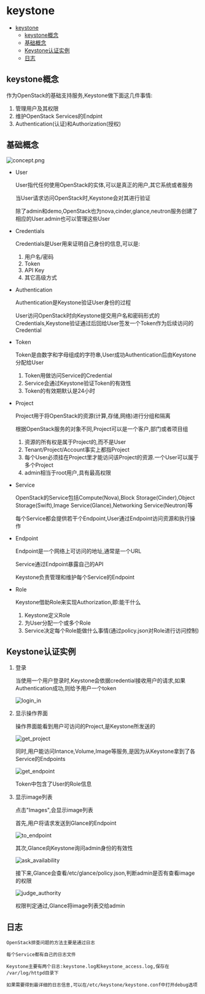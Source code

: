# keystone

<!-- TOC -->

- [keystone](#keystone)
    - [keystone概念](#keystone概念)
    - [基础概念](#基础概念)
    - [Keystone认证实例](#keystone认证实例)
    - [日志](#日志)

<!-- /TOC -->

## keystone概念

作为OpenStack的基础支持服务,Keystone做下面这几件事情:

1. 管理用户及其权限
2. 维护OpenStack Services的Endpint
3. Authentication(认证)和Authorization(授权)

## 基础概念

![concept.png](images/concept.png)

- User

    User指代任何使用OpenStack的实体,可以是真正的用户,其它系统或者服务

    当User请求访问OpenStack时,Keystone会对其进行验证

    除了admin和demo,OpenStack也为nova,cinder,glance,neutron服务创建了相应的User.admin也可以管理这些User

- Credentials

    Credentials是User用来证明自己身份的信息,可以是:

    1. 用户名/密码
    2. Token
    3. API Key
    4. 其它高级方式

- Authentication

    Authentication是Keystone验证User身份的过程

    User访问OpenStack时向Keystone提交用户名和密码形式的Credentials,Keystone验证通过后回给User签发一个Token作为后续访问的Credential

- Token

    Token是由数字和字母组成的字符串,User成功Authentication后由Keystone分配给User

    1. Token用做访问Service的Credential
    2. Service会通过Keystone验证Token的有效性
    3. Token的有效期默认是24小时

- Project

    Project用于将OpenStack的资源(计算,存储,网络)进行分组和隔离

    根据OpenStack服务的对象不同,Project可以是一个客户,部门或者项目组

    1. 资源的所有权是属于Project的,而不是User
    2. Tenant/Project/Account事实上都指Project
    3. 每个User必须挂在Project里才能访问该Project的资源.一个User可以属于多个Project
    4. admin相当于root用户,具有最高权限

- Service

    OpenStack的Service包括Compute(Nova),Block Storage(Cinder),Object Storage(Swift),Image Service(Glance),Networking Service(Neutron)等

    每个Service都会提供若干个Endpoint,User通过Endpoint访问资源和执行操作

- Endpoint

    Endpoint是一个网络上可访问的地址,通常是一个URL

    Service通过Endpoint暴露自己的API

    Keystone负责管理和维护每个Service的Endpoint

- Role

    Keystone借助Role来实现Authorization,即:能干什么

    1. Keystone定义Role
    2. 为User分配一个或多个Role
    3. Service决定每个Role能做什么事情(通过policy.json对Role进行访问控制)

## Keystone认证实例

1. 登录

    当使用一个用户登录时,Keystone会依据credential接收用户的请求,如果Authentication成功,则给予用户一个token

    ![login_in](images/login_in.png)

2. 显示操作界面

    操作界面能看到用户可访问的Project,是Keystone所发送的

    ![get_project](images/get_project.png)

    同时,用户能访问Intance,Volume,Image等服务,是因为从Keystone拿到了各Service的Endpoints

    ![get_endpoint](images/get_endpoint.png)

    Token中包含了User的Role信息

3. 显示image列表

    点击"Images",会显示image列表

    首先,用户将请求发送到Glance的Endpoint

    ![to_endpoint](images/to_endpoint.png)

    其次,Glance向Keystone询问admin身份的有效性

    ![ask_availability](images/ask_availability.png)

    接下来,Glance会查看/etc/glance/policy.json,判断admin是否有查看image的权限

    ![judge_authority](images/judge_authority.png)

    权限判定通过,Glance将image列表交给admin

## 日志

    OpenStack排查问题的方法主要是通过日志

    每个Service都有自己的日志文件

    Keystone主要有两个日志:keystone.log和keystone_access.log,保存在 /var/log/httpd目录下

    如果需要得到最详细的日志信息,可以在/etc/keystone/keystone.conf中打开debug选项